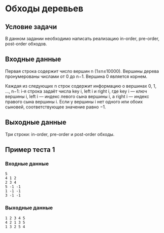# Обходы деревьев

## Условие задачи

В данном задании необходимо написать реализацию in-order, pre-order, post-order обходов.

## Входные данные

Первая строка содержит число вершин n (1≤n≤10000). Вершины дерева пронумерованы числами от 0 до n−1. Вершина 0 является корнем.

Каждая из следующих n строк содержит информацию о вершинах 0, 1, ..., n−1: i-я строка задаёт числа key i, left i и right i, где key i — ключ вершины i, left i — индекс левого сына вершины i, а right i — индекс правого сына вершины i. Если у вершины i нет одного или обоих сыновей, соответствующее значение равно −1.

## Выходные данные

Три строки: in-order, pre-order и post-order обходы.

## Пример теста 1

### Входные данные

```
5
4 1 2
2 3 4
5 -1 -1
1 -1 -1
3 -1 -1

```

### Выходные данные

```
1 2 3 4 5
4 2 1 3 5
1 3 2 5 4

```
